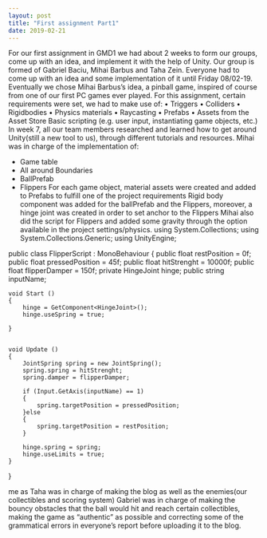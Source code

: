 ```yaml
---
layout: post
title: "First assignment Part1"
date: 2019-02-21
---
```


For our first assignment in GMD1 we had about 2 weeks to form our groups, come up with an idea, and implement it with the help of Unity. Our group is formed of Gabriel Baciu, Mihai Barbus and Taha Zein. Everyone had to come up with an idea and some implementation of it until Friday 08/02-19. Eventually we chose Mihai Barbus’s idea, a pinball game, inspired of course from one of our first PC games ever played. 
For this assignment, certain requirements were set, we had to make use of:
•	Triggers
•	Colliders
•	Rigidbodies
•	Physics materials
•	Raycasting
•	Prefabs
•	Assets from the Asset Store
Basic scripting (e.g. user input, instantiating game objects, etc.)
In week 7, all our team members researched and learned how to get around Unity(still a new tool to us), through different tutorials and resources.
Mihai was in charge of the implementation of:
-	Game table
-	All around Boundaries
-	BallPrefab
-	Flippers
For each game object, material assets were created and added to Prefabs to fulfill one of the project requirements
Rigid body component was added for the ballPrefab and the Flippers, moreover, a hinge joint was created in order to set anchor to the Flippers
Mihai also did the script for Flippers and added some gravity through the option available in the project settings/physics.
using System.Collections;
using System.Collections.Generic;
using UnityEngine;

public class FlipperScript : MonoBehaviour
{
    public float restPosition = 0f;
    public float pressedPosition = 45f;
    public float hitStrenght = 10000f;
    public float flipperDamper = 150f;
    private HingeJoint hinge;
    public string inputName;

    void Start ()
    {
        hinge = GetComponent<HingeJoint>();
        hinge.useSpring = true;

    }
	
	
	void Update ()
    {
        JointSpring spring = new JointSpring();
        spring.spring = hitStrenght;
        spring.damper = flipperDamper;

        if (Input.GetAxis(inputName) == 1)
        {
            spring.targetPosition = pressedPosition;
        }else
        {
            spring.targetPosition = restPosition;
        }

        hinge.spring = spring;
        hinge.useLimits = true;
    }
}

me as Taha was in charge of making the blog as well as the enemies(our collectibles and scoring system)
Gabriel was in charge of making the bouncy obstacles that the ball would hit and reach certain collectibles, making the game as “authentic” as possible and correcting some of the grammatical errors in everyone’s report before uploading it to the blog.
